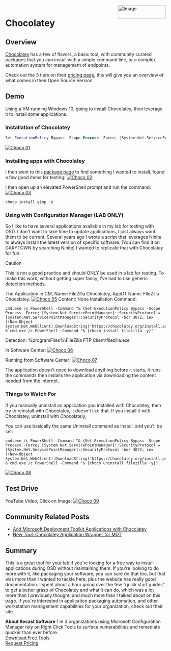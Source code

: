 <img style="float: right;" src="https://www.recastsoftware.com/wp-content/uploads/2021/10/Recast-Logo-Dark_Horizontal.svg"  alt="Image" height="43" width="150">

# Chocolatey

## Overview

[Chocolatey](https://chocolatey.org/) has a few of flavors, a basic tool, with community curated packages that you can install with a simple command line, or a  complex automation system for management of endpoints.  

Check out the 3 tiers on their [pricing page](https://chocolatey.org/pricing), this will give you an overview of what comes in their Open Source Version

## Demo 

Using a VM running Windows 10, going to install Chocolatey, then leverage it to install some applications. 

### Installation of Chocolatey

```PowerShell
Set-ExecutionPolicy Bypass -Scope Process -Force; [System.Net.ServicePointManager]::SecurityProtocol = [System.Net.ServicePointManager]::SecurityProtocol -bor 3072; iex ((New-Object System.Net.WebClient).DownloadString('https://chocolatey.org/install.ps1'))
```

[![Choco 01](media/Choco01.png)](media/Choco01.png)

### Installing apps with Chocolatey

I then went to this [package page](https://chocolatey.org/packages) to find something I wanted to install, found a few good items for testing:
[![Choco 02](media/Choco02.png)](media/Choco02.png)

I then open up an elevated PowerShell prompt and run the command:
[![Choco 03](media/Choco03.png)](media/Choco03.png)

```PowerShell
choco install gimp -y
```

### Using with Configuration Manager (LAB ONLY)

So I like to have several applications available in my lab for testing with OSD.  I don't want to take time to update applications, I just always want them to be current.  Several years ago I wrote a script that leverages Ninite to always install the latest version of specific software. (You can find it on GARYTOWN by searching Ninite)
I wanted to replicate that with Chocolatey for fun.

> [!CAUTION]
> This is not a good practice and should ONLY be used in a lab for testing.  To make this work, without getting super fancy, I've had to use generic detection methods.

The Application in CM, Name: FileZilla Chocolatey, AppDT Name: FileZilla Chocolatey.
[![Choco 05](media/Choco05.png)](media/Choco05.png)
Content: None
Installation Command:
```
cmd.exe /c PowerShell -Command "& {Set-ExecutionPolicy Bypass -Scope Process -Force; [System.Net.ServicePointManager]::SecurityProtocol = [System.Net.ServicePointManager]::SecurityProtocol -bor 3072; iex ((New-Object System.Net.WebClient).DownloadString('https://chocolatey.org/install.ps1'))}" & cmd.exe /c PowerShell -Command "& {choco install filezilla -y}"
```
Detection: %programFiles%\FileZilla FTP Client\filezilla.exe

In Software Center:
[![Choco 06](media/Choco06.png)](media/Choco06.png)

Running from Software Center:
[![Choco 07](media/Choco07.png)](media/Choco07.png)

The application doesn't need to download anything before it starts, it runs the commands then installs the application via downloading the content needed from the internet.

### Things to Watch For

If you manually uninstall an application you installed with Chocolatey, then try to reinstall with Chocolatey, it doesn't like that.  If you install it with Chocolatey, uninstall with Chocolately,

You can use basically the same Uninstall command as Install, and you'll be set:

```
cmd.exe /c PowerShell -Command "& {Set-ExecutionPolicy Bypass -Scope Process -Force; [System.Net.ServicePointManager]::SecurityProtocol = [System.Net.ServicePointManager]::SecurityProtocol -bor 3072; iex ((New-Object System.Net.WebClient).DownloadString('https://chocolatey.org/install.ps1'))}" & cmd.exe /c PowerShell -Command "& {choco uninstall filezilla -y}"
```
[![Choco 08](media/Choco08.png)](media/Choco08.png)

## Test Drive

YouTube Video, Click on Image:
[![Choco 09](media/Choco09.png)](https://www.youtube.com/watch?v=GhW5TL07PVQ)

## Community Related Posts

- [Add Microsoft Deployment Toolkit Applications with Chocolatey](https://www.comprofix.com/add-microsoft-deployment-toolkit-applications-with-chocolatey/)
- [New Tool: Chocolatey Application Wrapper for MDT](https://keithga.wordpress.com/2014/11/25/new-tool-chocolatey-wrapper-for-mdt/)

## Summary

This is a great tool for your lab if you're looking for a free way to install applications during OSD without maintaining them.  If you're looking to do more with it, like packaging your software, you can sure do that too, but that was more than I wanted to tackle here, plus the website has really good documentation.  I spent about a hour going over the few "quick start guides" to get a better grasp of Chocolatey and what it can do, which was a lot more than I previously thought, and much more than I talked about on this page.  If you're interested in application packaging automation, and other workstation management capabilities for your organization, check out their site.

**About Recast Software**
1 in 3 organizations using Microsoft Configuration Manager rely on Right Click Tools to surface vulnerabilities and remediate quicker than ever before.  
[Download Free Tools](https://www.recastsoftware.com/?utm_source=cmdocs&utm_medium=referral&utm_campaign=cmdocs#formarea)  
[Request Pricing](https://www.recastsoftware.com/pricing?utm_source=cmdocs&utm_medium=referral&utm_campaign=cmdocs)
